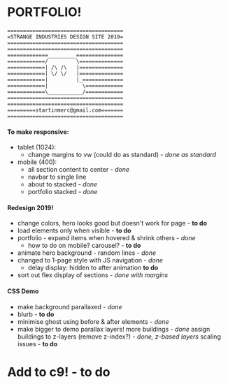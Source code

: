 # PORTFOLIO!


```
=====================================
=STRANGE INDUSTRIES DESIGN SITE 2019=
=====================================
=====================================
=============_________===============
============/         \==============
============| /\ /\   |==============
============| \/ \/   |==============
============|         |_=============
============|           \============
============\___________/============
=====================================
=====================================
=========startinmerc@gmail.com=======
=====================================
```

#### To make responsive:
* tablet (1024):
  * change margins to vw (could do as standard) - *done as standard*
* mobile (400):
  * all section content to center - *done*
  * navbar to single line
  * about to stacked - *done*
  * portfolio stacked - *done*

#### Redesign 2019!
* change colors, hero looks good but doesn't work for page - __to do__
* load elements only when visible - __to do__
* portfolio - expand items when hovered & shrink others - *done*
  * how to do on mobile? carousel? - __to do__
* animate hero background - random lines - *done*
* changed to 1-page style with JS navigation - *done*
  * delay display: hidden to after animation __to do__
* sort out flex display of sections - *done with margins*

#### CSS Demo
* make background parallaxed - *done*
* blurb - __to do__
* minimise ghost using before & after elements - *done*
* make bigger to demo parallax layers!
		more buildings - *done*
		assign buildings to z-layers (remove z-index?) - *done, z-based layers*
		scaling issues - __to do__

# Add to c9! - __to do__